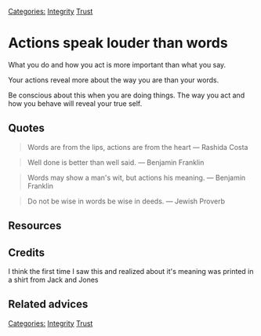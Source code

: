 [Categories:](../Categories/index.md) [Integrity](../Categories/Integrity.md) [Trust](../Categories/Trust.md)
# Actions speak louder than words

What you do and how you act is more important than what you say.

Your actions reveal more about the way you are than your words.

Be conscious about this when you are doing things. The way you act and how you behave will reveal your true self.

## Quotes

> Words are from the lips, actions are from the heart
> ― Rashida Costa


> Well done is better than well said. 
> ― Benjamin Franklin


> Words may show a man's wit, but actions his meaning.
> ― Benjamin Franklin

> Do not be wise in words be wise in deeds. 
> ― Jewish Proverb 

## Resources

## Credits

I think the first time I saw this and realized about it's meaning was printed in a shirt from Jack and Jones

## Related advices


[Categories:](../Categories/index.md) [Integrity](../Categories/Integrity.md) [Trust](../Categories/Trust.md)